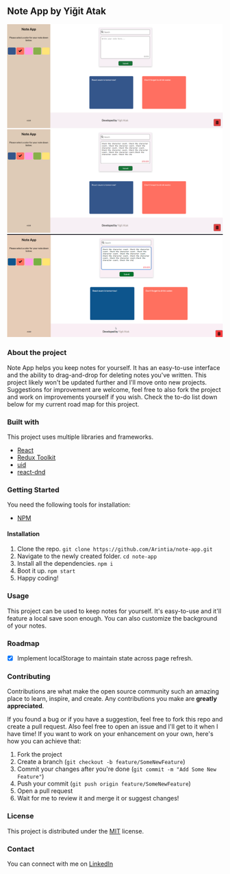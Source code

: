 ## Note App by Yiğit Atak
![Simple Markdown Previewer](./readme/1.png)
![Simple Markdown Previewer](./readme/2.png)
![Simple Markdown Previewer](./readme/3.gif)

### About the project
Note App helps you keep notes for yourself. It has an easy-to-use interface and the ability to drag-and-drop for deleting notes you've written. This project likely won't be updated further and I'll move onto new projects. Suggestions for improvement are welcome, feel free to also fork the project and work on improvements yourself if you wish. Check the to-do list down below for my current road map for this project.

### Built with
This project uses multiple libraries and frameworks.
- [React](https://tr.reactjs.org/)
- [Redux Toolkit](https://redux-toolkit.js.org/)
- [uid](https://www.npmjs.com/package/uid)
- [react-dnd](https://react-dnd.github.io/react-dnd/about)

### Getting Started
You need the following tools for installation:
- [NPM](https://www.npmjs.com/)

#### Installation
1. Clone the repo.
`git clone https://github.com/Arintia/note-app.git`
2. Navigate to the newly created folder.
`cd note-app`
3. Install all the dependencies.
`npm i`
4. Boot it up.
`npm start`
5. Happy coding!

### Usage
This project can be used to keep notes for yourself. It's easy-to-use and it'll feature a local save soon enough. You can also customize the background of your notes. 

### Roadmap
- [X] Implement localStorage to maintain state across page refresh.

### Contributing
Contributions are what make the open source community such an amazing place to learn, inspire, and create. Any contributions you make are **greatly appreciated**.

If you found a bug or if you have a suggestion, feel free to fork this repo and create a pull request. Also feel free to open an issue and I'll get to it when I have time! If you want to work on your enhancement on your own, here's how you can achieve that:

1. Fork the project
2. Create a branch (`git checkout -b feature/SomeNewFeature`)
3. Commit your changes after you're done (`git commit -m "Add Some New Feature"`)
4. Push your commit (`git push origin feature/SomeNewFeature`)
5. Open a pull request
6. Wait for me to review it and merge it or suggest changes!

### License
This project is distributed under the [MIT](https://choosealicense.com/licenses/mit/) license. 

### Contact
You can connect with me on [LinkedIn](https://www.linkedin.com/in/yigitatak/)